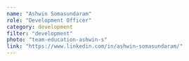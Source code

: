 ```yaml
---
name: "Ashwin Somasundaram"
role: "Development Officer"
category: development
filter: "development"
photo: "team-education-ashwin-s"
link: "https://www.linkedin.com/in/ashwin-somasundaram/"
---
```

